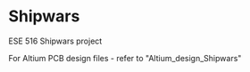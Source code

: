 # Shipwars
ESE 516 Shipwars project

For Altium PCB design files - refer to "Altium_design_Shipwars"
